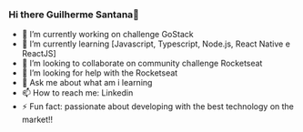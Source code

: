 ### Hi there Guilherme Santana👋

- 🔭 I’m currently working on challenge GoStack
- 🌱 I’m currently learning [Javascript, Typescript, Node.js, React Native e ReactJS]
- 👯 I’m looking to collaborate on community challenge Rocketseat
- 🤔 I’m looking for help with the Rocketseat
- 💬 Ask me about what am i learning
- 📫 How to reach me: Linkedin
- ⚡ Fun fact: passionate about developing with the best technology on the market!!

